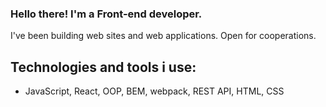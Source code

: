 ### Hello there! I'm a Front-end developer.
I've been building web sites and web applications. Open for cooperations.

## Technologies and tools i use:
- JavaScript, React, OOP, BEM, webpack, REST API, HTML, CSS

<!--
**baglaev/baglaev** is a ✨ _special_ ✨ repository because its `README.md` (this file) appears on your GitHub profile.

Here are some ideas to get you started:

- 🔭 I’m currently working on ...
- 🌱 I’m currently learning ...
- 👯 I’m looking to collaborate on ...
- 🤔 I’m looking for help with ...
- 💬 Ask me about ...
- 📫 How to reach me: ...
- 😄 Pronouns: ...
- ⚡ Fun fact: ...
-->
